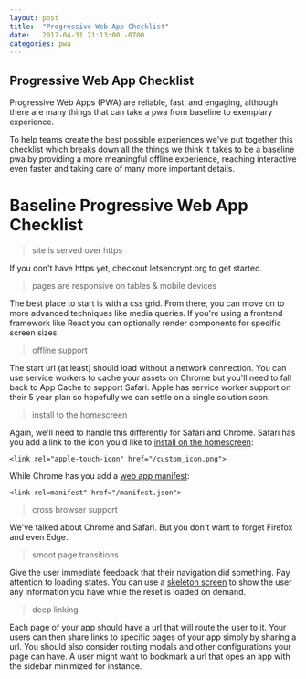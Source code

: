 ```yaml
---
layout: post
title:  "Progressive Web App Checklist"
date:   2017-04-31 21:13:00 -0700
categories: pwa
---
```


## Progressive Web App Checklist

Progressive Web Apps (PWA) are reliable, fast, and engaging, although there are
many things that can take a pwa from baseline to exemplary experience.

To help teams create the best possible experiences we've put together this
checklist which breaks down all the things we think it takes to be a baseline
pwa by providing a more meaningful offline experience, reaching interactive even
faster and taking care of many more important details.

# Baseline Progressive Web App Checklist

> site is served over https

If you don't have https yet, checkout letsencrypt.org to get started.

> pages are responsive on tables & mobile devices

The best place to start is with a css grid. From there, you can move on to more
advanced techniques like media queries. If you're using a frontend framework
like React you can optionally render components for specific screen sizes.

> offline support

The start url (at least) should load without a network connection. You can use
service workers to cache your assets on Chrome but you'll need to fall back to
App Cache to support Safari. Apple has service worker support on their 5 year
plan so hopefully we can settle on a single solution soon.

> install to the homescreen

Again, we'll need to handle this differently for Safari and Chrome. Safari has
you add a link to the icon you'd like to [install on the homescreen](https://developer.apple.com/library/content/documentation/AppleApplications/Reference/SafariWebContent/ConfiguringWebApplications/ConfiguringWebApplications.html):

```<link rel="apple-touch-icon" href="/custom_icon.png">```

While Chrome has you add a [web app manifest](https://developers.google.com/web/fundamentals/engage-and-retain/web-app-manifest/):

```<link rel=manifest" href="/manifest.json">```

> cross browser support

We've talked about Chrome and Safari. But you don't want to forget Firefox and
even Edge.

> smoot page transitions

Give the user immediate feedback that their navigation did something. Pay
attention to loading states. You can use a [skeleton screen](http://hannahatkin.com/blog/tag/skeleton-screens/)
to show the user any information you have while the reset is loaded on demand.

> deep linking

Each page of your app should have a url that will route the user to it. Your
users can then share links to specific pages of your app simply by sharing a
url. You should also consider routing modals and other configurations your page
can have. A user might want to bookmark a url that opes an app with the sidebar
minimized for instance.
